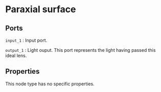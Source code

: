 # Paraxial surface

## Ports

`input_1`
: Input port.

`output_1`
: Light ouput. This port represents the light having passed this ideal lens.

## Properties

This node type has no specific properties.
